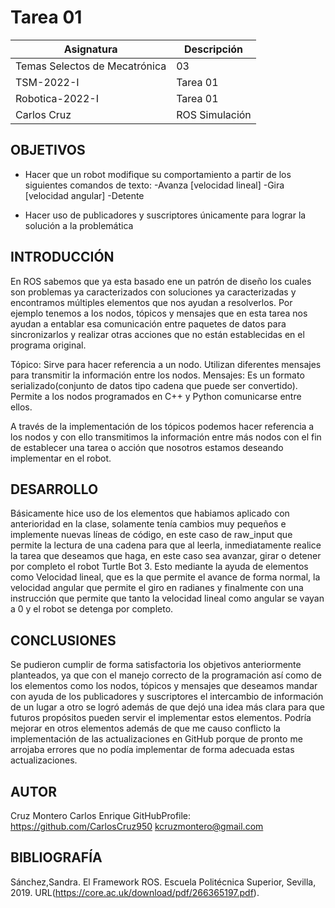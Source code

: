 # Tarea 01

| Asignatura | Descripción |
| ------ | ----------- |
| Temas Selectos de Mecatrónica  | 03 |
| TSM-2022-I| Tarea 01 |
| Robotica-2022-I   | Tarea 01 |
| Carlos Cruz   | ROS Simulación|

## OBJETIVOS

* Hacer que un robot modifique su comportamiento a partir de los siguientes comandos de texto: 
-Avanza [velocidad lineal] 
-Gira [velocidad angular] 
-Detente

* Hacer uso de publicadores y suscriptores únicamente para lograr la solución a la problemática

## INTRODUCCIÓN

En ROS sabemos que ya esta basado ene un patrón de diseño los cuales son problemas ya caracterizados con soluciones ya caracterizadas y encontramos múltiples elementos que nos ayudan a resolverlos. Por ejemplo tenemos a los nodos, tópicos y mensajes que en esta tarea nos ayudan a entablar esa comunicación entre paquetes de datos para sincronizarlos y realizar otras acciones que no están establecidas en el programa original.

Tópico: Sirve para hacer referencia a un nodo. Utilizan diferentes mensajes para transmitir la información entre los nodos. Mensajes: Es un formato serializado(conjunto de datos tipo cadena que puede ser convertido). Permite a los nodos programados en C++ y Python comunicarse entre ellos.

A través de la implementación de los tópicos podemos hacer referencia a los nodos y con ello transmitimos la información entre más nodos con el fin de establecer una tarea o acción que nosotros estamos deseando implementar en el robot.

## DESARROLLO

Básicamente hice uso de los elementos que habiamos aplicado con anterioridad en la clase, solamente tenía cambios muy pequeños e implemente nuevas líneas de código, en este caso de raw_input que permite la lectura de una cadena para que al leerla, inmediatamente realice la tarea que deseamos que haga, en este caso sea avanzar, girar o detener por completo el robot Turtle Bot 3. Esto mediante la ayuda de elementos como Velocidad lineal, que es la que permite el avance de forma normal, la velocidad angular que permite el giro en radianes y finalmente con una instrucción que permite que tanto la velocidad lineal como angular se vayan a 0 y el robot se detenga por completo.

## CONCLUSIONES

Se pudieron cumplir de forma satisfactoria los objetivos anteriormente planteados, ya que con el manejo correcto de la programación así como de los elementos como los nodos, tópicos y mensajes que deseamos mandar con ayuda de los publicadores y suscriptores el intercambio de información de un lugar a otro se logró además de que dejó una idea más clara para que futuros propósitos pueden servir el implementar estos elementos. Podría mejorar en otros elementos además de que me causo conflicto la implementación de las actualizaciones en GitHub porque de pronto me arrojaba errores que no podía implementar de forma adecuada estas actualizaciones.

## AUTOR 

Cruz Montero Carlos Enrique GitHubProfile: https://github.com/CarlosCruz950 
kcruzmontero@gmail.com

## BIBLIOGRAFÍA

Sánchez,Sandra. El Framework ROS. Escuela Politécnica Superior, Sevilla, 2019. URL(https://core.ac.uk/download/pdf/266365197.pdf).
